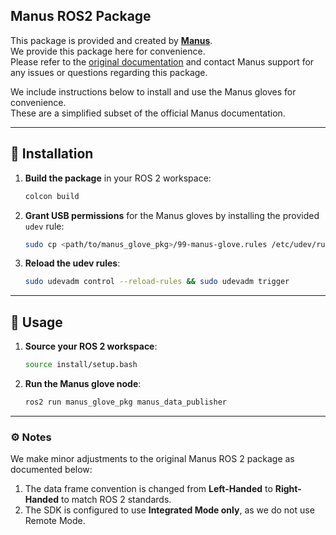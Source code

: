 ## Manus ROS2 Package

This package is provided and created by [**Manus**](https://www.manus-meta.com/).  
We provide this package here for convenience.  
Please refer to the [original documentation](https://docs.manus-meta.com/3.1.0/Plugins/SDK/ROS2/getting%20started/) and contact Manus support for any issues or questions regarding this package.

We include instructions below to install and use the Manus gloves for convenience.  
These are a simplified subset of the official Manus documentation.

---

## 🧰 Installation

1. **Build the package** in your ROS 2 workspace:
   ```bash
   colcon build
   ```

2. **Grant USB permissions** for the Manus gloves by installing the provided `udev` rule:
   ```bash
   sudo cp <path/to/manus_glove_pkg>/99-manus-glove.rules /etc/udev/rules.d/
   ```

3. **Reload the udev rules**:
   ```bash
   sudo udevadm control --reload-rules && sudo udevadm trigger
   ```

---

## 🚀 Usage

1. **Source your ROS 2 workspace**:
   ```bash
   source install/setup.bash
   ```

2. **Run the Manus glove node**:
   ```bash
   ros2 run manus_glove_pkg manus_data_publisher
   ```

---

### ⚙️ Notes

We make minor adjustments to the original Manus ROS 2 package as documented below:

1. The data frame convention is changed from **Left-Handed** to **Right-Handed** to match ROS 2 standards.  
2. The SDK is configured to use **Integrated Mode only**, as we do not use Remote Mode.
